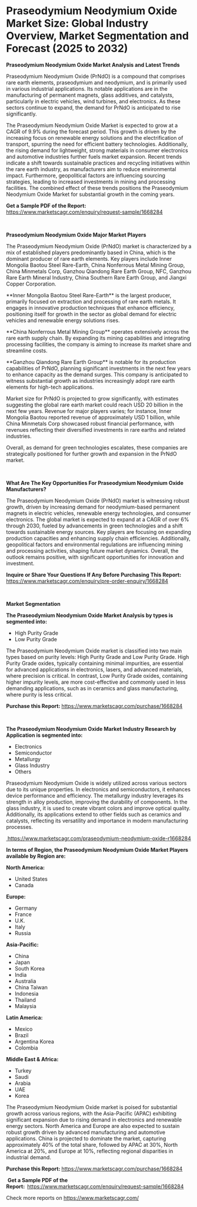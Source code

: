 <p><h1>Praseodymium Neodymium Oxide Market Size: Global Industry Overview, Market Segmentation and Forecast (2025 to 2032)</h1></p><p><strong>Praseodymium Neodymium Oxide Market Analysis and Latest Trends</strong></p>
<p><p>Praseodymium Neodymium Oxide (PrNdO) is a compound that comprises rare earth elements, praseodymium and neodymium, and is primarily used in various industrial applications. Its notable applications are in the manufacturing of permanent magnets, glass additives, and catalysts, particularly in electric vehicles, wind turbines, and electronics. As these sectors continue to expand, the demand for PrNdO is anticipated to rise significantly.</p><p>The Praseodymium Neodymium Oxide Market is expected to grow at a CAGR of 9.9% during the forecast period. This growth is driven by the increasing focus on renewable energy solutions and the electrification of transport, spurring the need for efficient battery technologies. Additionally, the rising demand for lightweight, strong materials in consumer electronics and automotive industries further fuels market expansion. Recent trends indicate a shift towards sustainable practices and recycling initiatives within the rare earth industry, as manufacturers aim to reduce environmental impact. Furthermore, geopolitical factors are influencing sourcing strategies, leading to increased investments in mining and processing facilities. The combined effect of these trends positions the Praseodymium Neodymium Oxide Market for substantial growth in the coming years.</p></p>
<p><strong>Get a Sample PDF of the Report:&nbsp;</strong> <a href="https://www.marketscagr.com/enquiry/request-sample/1668284?utm_campaign=2304&utm_medium=2&utm_source=Github&utm_content=ia&utm_term=06032025&utm_id=praseodymium-neodymium-oxide">https://www.marketscagr.com/enquiry/request-sample/1668284</a></p>
<p>&nbsp;</p>
<p><strong>Praseodymium Neodymium Oxide Major Market Players</strong></p>
<p><p>The Praseodymium Neodymium Oxide (PrNdO) market is characterized by a mix of established players predominantly based in China, which is the dominant producer of rare earth elements. Key players include Inner Mongolia Baotou Steel Rare-Earth, China Nonferrous Metal Mining Group, China Minmetals Corp, Ganzhou Qiandong Rare Earth Group, NFC, Ganzhou Rare Earth Mineral Industry, China Southern Rare Earth Group, and Jiangxi Copper Corporation.</p><p>**Inner Mongolia Baotou Steel Rare-Earth** is the largest producer, primarily focused on extraction and processing of rare earth metals. It engages in innovative production techniques that enhance efficiency, positioning itself for growth in the sector as global demand for electric vehicles and renewable energy solutions rises.</p><p>**China Nonferrous Metal Mining Group** operates extensively across the rare earth supply chain. By expanding its mining capabilities and integrating processing facilities, the company is aiming to increase its market share and streamline costs.</p><p>**Ganzhou Qiandong Rare Earth Group** is notable for its production capabilities of PrNdO, planning significant investments in the next few years to enhance capacity as the demand surges. This company is anticipated to witness substantial growth as industries increasingly adopt rare earth elements for high-tech applications.</p><p>Market size for PrNdO is projected to grow significantly, with estimates suggesting the global rare earth market could reach USD 20 billion in the next few years. Revenue for major players varies; for instance, Inner Mongolia Baotou reported revenue of approximately USD 1 billion, while China Minmetals Corp showcased robust financial performance, with revenues reflecting their diversified investments in rare earths and related industries.</p><p>Overall, as demand for green technologies escalates, these companies are strategically positioned for further growth and expansion in the PrNdO market.</p></p>
<p>&nbsp;</p>
<p><strong>What Are The Key Opportunities For Praseodymium Neodymium Oxide Manufacturers?</strong></p>
<p><p>The Praseodymium Neodymium Oxide (PrNdO) market is witnessing robust growth, driven by increasing demand for neodymium-based permanent magnets in electric vehicles, renewable energy technologies, and consumer electronics. The global market is expected to expand at a CAGR of over 6% through 2030, fueled by advancements in green technologies and a shift towards sustainable energy sources. Key players are focusing on expanding production capacities and enhancing supply chain efficiencies. Additionally, geopolitical factors and environmental regulations are influencing mining and processing activities, shaping future market dynamics. Overall, the outlook remains positive, with significant opportunities for innovation and investment.</p></p>
<p><strong>Inquire or Share Your Questions If Any Before Purchasing This Report:</strong> <a href="https://www.marketscagr.com/enquiry/pre-order-enquiry/1668284?utm_campaign=2304&utm_medium=2&utm_source=Github&utm_content=ia&utm_term=06032025&utm_id=praseodymium-neodymium-oxide">https://www.marketscagr.com/enquiry/pre-order-enquiry/1668284</a></p>
<p>&nbsp;</p>
<p><strong>Market Segmentation</strong></p>
<p><strong>The Praseodymium Neodymium Oxide Market Analysis by types is segmented into:</strong></p>
<p><ul><li>High Purity Grade</li><li>Low Purity Grade</li></ul></p>
<p><p>The Praseodymium Neodymium Oxide market is classified into two main types based on purity levels: High Purity Grade and Low Purity Grade. High Purity Grade oxides, typically containing minimal impurities, are essential for advanced applications in electronics, lasers, and advanced materials, where precision is critical. In contrast, Low Purity Grade oxides, containing higher impurity levels, are more cost-effective and commonly used in less demanding applications, such as in ceramics and glass manufacturing, where purity is less critical.</p></p>
<p><strong>Purchase this Report:&nbsp;</strong><a href="https://www.marketscagr.com/purchase/1668284?utm_campaign=2304&utm_medium=2&utm_source=Github&utm_content=ia&utm_term=06032025&utm_id=praseodymium-neodymium-oxide">https://www.marketscagr.com/purchase/1668284</a></p>
<p>&nbsp;</p>
<p><strong>The Praseodymium Neodymium Oxide Market Industry Research by Application is segmented into:</strong></p>
<p><ul><li>Electronics</li><li>Semiconductor</li><li>Metallurgy</li><li>Glass Industry</li><li>Others</li></ul></p>
<p><p>Praseodymium Neodymium Oxide is widely utilized across various sectors due to its unique properties. In electronics and semiconductors, it enhances device performance and efficiency. The metallurgy industry leverages its strength in alloy production, improving the durability of components. In the glass industry, it is used to create vibrant colors and improve optical quality. Additionally, its applications extend to other fields such as ceramics and catalysts, reflecting its versatility and importance in modern manufacturing processes.</p></p>
<p><a href="https://www.marketscagr.com/praseodymium-neodymium-oxide-r1668284?utm_campaign=2304&utm_medium=2&utm_source=Github&utm_content=ia&utm_term=06032025&utm_id=praseodymium-neodymium-oxide">&nbsp;https://www.marketscagr.com/praseodymium-neodymium-oxide-r1668284</a></p>
<p><strong>In terms of Region, the Praseodymium Neodymium Oxide Market Players available by Region are:</strong></p>
<p>
    <p> <strong> North America: </strong>
        <ul>
            <li>United States</li>
            <li>Canada</li>
        </ul>
        </p> 
    <p> <strong> Europe: </strong>
        <ul>
            <li>Germany</li>
            <li>France</li>
            <li>U.K.</li>
            <li>Italy</li>
            <li>Russia</li>
        </ul>
        </p> 
    <p> <strong> Asia-Pacific: </strong>
        <ul>
            <li>China</li>
            <li>Japan</li>
            <li>South Korea</li>
            <li>India</li>
            <li>Australia</li>
            <li>China Taiwan</li>
            <li>Indonesia</li>
            <li>Thailand</li>
            <li>Malaysia</li>
        </ul>
        </p> 
    <p> <strong> Latin America: </strong>
        <ul>
            <li>Mexico</li>
            <li>Brazil</li>
            <li>Argentina Korea</li>
            <li>Colombia</li>
        </ul>
        </p> 
    <p> <strong> Middle East & Africa: </strong>
        <ul>
            <li>Turkey</li>
            <li>Saudi</li>
            <li>Arabia</li>
            <li>UAE</li>
            <li>Korea</li>
        </ul>
    </p>
    </p>
<p><p>The Praseodymium Neodymium Oxide market is poised for substantial growth across various regions, with the Asia-Pacific (APAC) exhibiting significant expansion due to rising demand in electronics and renewable energy sectors. North America and Europe are also expected to sustain robust growth driven by advanced manufacturing and automotive applications. China is projected to dominate the market, capturing approximately 40% of the total share, followed by APAC at 30%, North America at 20%, and Europe at 10%, reflecting regional disparities in industrial demand.</p></p>
<p><strong>Purchase this Report: </strong><a href="https://www.marketscagr.com/purchase/1668284?utm_campaign=2304&utm_medium=2&utm_source=Github&utm_content=ia&utm_term=06032025&utm_id=praseodymium-neodymium-oxide">https://www.marketscagr.com/purchase/1668284</a></p>
<p>&nbsp;<strong>Get a Sample PDF of the Report:&nbsp;&nbsp;</strong><a href="https://www.marketscagr.com/enquiry/request-sample/1668284?utm_campaign=2304&utm_medium=2&utm_source=Github&utm_content=ia&utm_term=06032025&utm_id=praseodymium-neodymium-oxide">https://www.marketscagr.com/enquiry/request-sample/1668284</a></p>
<p><strong></strong></p>
<p>Check more reports on <a href="https://www.marketscagr.com/?utm_campaign=2304&utm_medium=2&utm_source=Github&utm_content=ia&utm_term=06032025&utm_id=praseodymium-neodymium-oxide">https://www.marketscagr.com/</a></p>